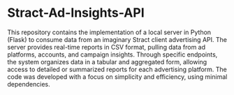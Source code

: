 # Stract-Ad-Insights-API
 This repository contains the implementation of a local server in Python (Flask) to consume data from an imaginary Stract client advertising API. The server provides real-time reports in CSV format, pulling data from ad platforms, accounts, and campaign insights. Through specific endpoints, the system organizes data in a tabular and aggregated form, allowing access to detailed or summarized reports for each advertising platform. The code was developed with a focus on simplicity and efficiency, using minimal dependencies.
